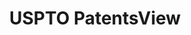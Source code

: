 ---
layout: default
bigquery: https://console.cloud.google.com/bigquery?p=patents-public-data&d=patentsview&page=dataset
citation: Attribution should be given to PatentsView for use, distribution, or derivative
  works.
code: https://github.com/CSSIP-AIR/PatentsView-Code-Snippets/
contributors: USPTO
cost: None
description: 'PatentsView includes US patent data including raw data (summaries, applications,
  pregrant applications), disambugations of inventors and assignees, and inventor
  gender estimates.  Also foreign priority data, # of figures and sheets, and government
  interest statements.'
documentation: https://patentsview.org/query/builder-faqs
last_edit: 04/06/2022, 14:54:36
location: https://patentsview.org/
maintained_by: USPTO
record_creation_timestamp: 12/2/2020 17:20:46
schema_fields:
- latlong
- _371_date
- subgroup_id
- gi_statement
- length
- disamb_inventor_id_20200331
- group
- disamb_inventor_id_20170808
- sector_title
- main_group
- classification_value
- disamb_inventor_id_20190312
- male
- name_first
- contract_award_number
- latin_name
- assignee_id
- disamb_assignee_id_20190820
- mainclass_id
- publication_number
- city
- field_id
- withdrawn
- disamb_assignee_id_20191231
- disamb_inventor_id_20200630
- name
- longitude
- county_fips
- classification_level
- level_three
- name_last
- dependent
- country_transformed
- series_code
- patent_id
- level_two
- organization
- variety
- attribution_status
- term_disclaimer
- text
- disamb_assignee_id_20191008
- citation_id
- disamb_inventor_id_20171003
- role
- disamb_inventor_id_20170307
- id
- section_id
- classification_status
- doc_type
- designation
- disamb_assignee_id_20200331
- reldocno
- term_extension
- date
- subclass_id
- deceased
- ipc_class
- rawinventor_id
- title
- classification_data_source
- num
- rel_id
- state
- disclaimer_date
- disamb_inventor_id_20180528
- kind
- subclass
- disamb_inventor_id_20181127
- status
- f102_date
- disamb_inventor_id_20190820
- application_id
- section
- uuid
- disamb_assignee_id_20200929
- latitude
- num_claims
- number
- fname
- male_flag
- term_grant
- inventor_id
- lapse_of_patent
- rawassignee_id
- relkind
- lawyer_id
- ipc_version_indicator
- subgroup
- category
- disamb_inventor_id_20200929
- category_id
- num_figures
- lname
- disamb_assignee_id_20190312
- disamb_inventor_id_20191008
- disamb_inventor_id_20191231
- county
- country
- doctype
- subsection_id
- disamb_inventor_id_20201229
- symbol_position
- filename
- disamb_inventor_id_20171226
- rawlocation_id
- rule_47
- location_id
- group_id
- action_date
- exemplary
- applicant_type
- level_one
- abstract
- disamb_assignee_id_20200630
- disamb_assignee_id_20181127
- subcategory_id
- state_fips
- type
- _102_date
- num_sheets
- organization_id
- field_title
- f371_date
- sequence
shortname: patentsview
tags:
- disambiguation
- United States
- gender
terms_of_use: Creative Commons Attribution 4.0 International License.
timeframe: 1963-1999
title: USPTO PatentsView
uuid: cf1780b1-e265-4e49-8d1d-83b9cfe0fd9a
---